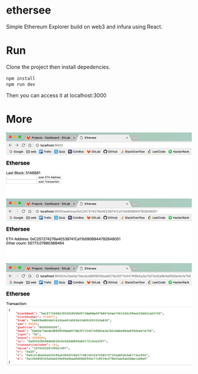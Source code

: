 # ethersee

Simple Ethereum Explorer build on web3 and infura using React.

# Run
Clone the project then install depedencies.
```
npm install
npm run dev
```
Then you can access it at localhost:3000
# More
<img src="./ethersee1.png">
<img src="./ethersee2.png">
<img src="./ethersee3.png">



